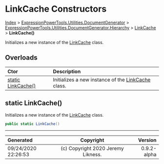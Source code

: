﻿# LinkCache Constructors

[Index](../index.md) > [ExpressionPowerTools.Utilities.DocumentGenerator](ExpressionPowerTools.Utilities.DocumentGenerator.a.md) > [ExpressionPowerTools.Utilities.DocumentGenerator.Hierarchy](ExpressionPowerTools.Utilities.DocumentGenerator.Hierarchy.n.md) > [LinkCache](ExpressionPowerTools.Utilities.DocumentGenerator.Hierarchy.LinkCache.cs.md) > **LinkCache()**

Initializes a new instance of the [LinkCache](ExpressionPowerTools.Utilities.DocumentGenerator.Hierarchy.LinkCache.cs.md) class.

## Overloads

| Ctor | Description |
| :-- | :-- |
| [static LinkCache()](#static-linkcache) | Initializes a new instance of the [LinkCache](ExpressionPowerTools.Utilities.DocumentGenerator.Hierarchy.LinkCache.cs.md) class. |

## static LinkCache()

Initializes a new instance of the [LinkCache](ExpressionPowerTools.Utilities.DocumentGenerator.Hierarchy.LinkCache.cs.md) class.

```csharp
public static LinkCache()
```



---

| Generated | Copyright | Version |
| :-- | :-: | --: |
| 09/24/2020 22:26:53 | (c) Copyright 2020 Jeremy Likness. | 0.9.2-alpha |
